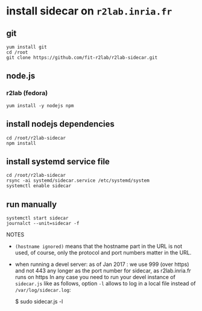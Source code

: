# install sidecar on `r2lab.inria.fr`

## git

    yum install git
    cd /root
    git clone https://github.com/fit-r2lab/r2lab-sidecar.git
    
## node.js

### r2lab (fedora)
    yum install -y nodejs npm
    
## install nodejs dependencies
 
    cd /root/r2lab-sidecar
    npm install

## install systemd service file

    cd /root/r2lab-sidecar
    rsync -ai systemd/sidecar.service /etc/systemd/system
    systemctl enable sidecar

## run manually

    systemctl start sidecar
    journalct --unit=sidecar -f
    
NOTES

* `(hostname ignored)` means that the hostname part in the URL is not
  used, of course, only the protocol and port numbers matter in the
  URL.
    
* when running a devel server: as of Jan 2017 : we use 999 (over
https) and not 443 any longer as the port number for sidecar, as
r2lab.inria.fr runs on https In any case you need to run your devel
instance of `sidecar.js` like as follows, option `-l` allows to log in
a local file instead of `/var/log/sidecar.log`:

    $ sudo sidecar.js -l
